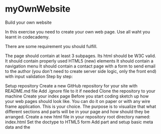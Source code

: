 # myOwnWebsite
Build your own website

In this exercise you need to create your own web page. Use all waht you learnt in codecademy. 

There are some requirement you should fulfill. 

The page should contain at least 3 subpages.
Its html should be W3C valid.
It should contain properly used HTML5 (new) elements
It should contain a navigation menu
It should contain a contact page with a form to send email to the author (you don't need to create server side logic, only the front end) with input validation
Step by step:

Setup repository
Create a new GitHub repository for your site with README.md file
Add .ignore file to it if needed
Clone the repository to your machine
Create your index page
Before you start coding sketch up how your web pages should look like. You can do it on paper or with any wire frame application. This is your choice. The purpose is to visualize that what different sections and parts will be in your page and how should they be arranged.
Create a new html file in your repository root directory named: index.html
Set the doctype to HTML5 form
Add <head> part and setup basic meta data and the <title> of the page
Add <body> part
Add <header> to the body which will contain <nav>igation menu. The first item of this should be a link to this page.
Add a <div> element to the body which has a class named: content. This will contain the part of the pages which differs from each other.
Add an image of you and a small introduction next to it about yourself.
Add some content to it (e.g. the description of the exercise) to see where will it be. You can fill it with arbitrary content. Take care to use the different html tags properly so it can express your intent.
Add <footer> and add some content to it. Take example from other sites.
After you finish commit your changes into your repository with a descriptive comment.
Make it nice 
Create a new folder named css in your repository's root directory
Create a style.css file in that newly created folder. This will contain all your rules about your site's appearance.
Add a reference to it in your index.html file's head part.
Define basic rules for the body element. (Default background, font, alignment...) These rules are inherited in the child elements (every element which located inside the body).
Write css rules to make all the site like your sketch.
Create a contact page
Copy your index.html file and give it the name: contact.html
Add a link to your navigation menu which redirects to this html page
Delete the inner content of div.content element
Create a form inside it
Add two <input> field and a <textarea> field to the form and proper <label>s to them. The first input field is the name which has a placeholder text: Enter your name. The second input field is the email with placeholder text: Give your email. The textarea will contain the message so give some handful instruction in the placeholder text. Do not forget add named all your form element.
Add a submit button wich should has the text SEND on it. It should be disabled by default.
Open your style.css file and at the bottom of it and write some rules which makes it nice. (e.g. horizontally centered and the fields has the same width). You can see an example on the https://codecool.hu/kapcsolat/ (Links to an external site.) web site. Maybe it is familiar to you. ;)
Commit your changes into your repository.  
Add business logic to your contact page
Create new folder in your repository root directory named: js.
In this folder create a new file named main.js
Add a script tag at the bottom of all html pages' body which refers to this file.
Create a funcation named validateContactData(). In this function you need to collect the field of the contact form and do some validation on them.
The name is valid if its length bigger than 3 character (maximum 30) and contains at least one whitespace.
The email address need to be a valid email adress which ending to .hu or .com.
The message is valid if it longer than 20 char (maximum 500).
If every field are valid make the send button enabled anyway highlight the border of the invalid data field.
Attach the validateContactData function as event handler to the form fields (name, email, message) onChange event.
Create a function named sendMessage(). In this function collect all the necessary data (name, email, message) from the form and pop up an alert window which shows these data and a text that: Your message was sent!.
Commit your changes into your repository!
Create your custom pages
Create your new html file(s) based on the index.html
Add the proper link to the navigation menu on every other html files.
Fill it with custom content
Extend your stylesheet if needed
If you make some business logic locate it into the main.js file.
Do not forget to commit and push your changes into your repository!
Validate your pages
Go to https://validator.w3.org/ (Links to an external site.)
Validate your sites
Fix the issues